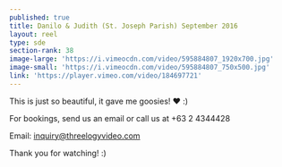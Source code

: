 ```yaml
---
published: true
title: Danilo & Judith (St. Joseph Parish) September 2016
layout: reel
type: sde
section-rank: 38
image-large: 'https://i.vimeocdn.com/video/595884807_1920x700.jpg'
image-small: 'https://i.vimeocdn.com/video/595884807_750x500.jpg'
link: 'https://player.vimeo.com/video/184697721'
---
```

This is just so beautiful, it gave me goosies! ❤ :)

For bookings, send us an email or call us at +63 2 4344428

Email: inquiry@threelogyvideo.com

Thank you for watching! :)
